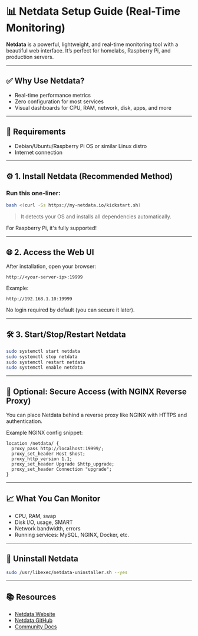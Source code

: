 # 📊 Netdata Setup Guide (Real-Time Monitoring)

**Netdata** is a powerful, lightweight, and real-time monitoring tool with a beautiful web interface. It’s perfect for homelabs, Raspberry Pi, and production servers.

---

## ✅ Why Use Netdata?
- Real-time performance metrics
- Zero configuration for most services
- Visual dashboards for CPU, RAM, network, disk, apps, and more

---

## 🧰 Requirements
- Debian/Ubuntu/Raspberry Pi OS or similar Linux distro
- Internet connection

---

## ⚙️ 1. Install Netdata (Recommended Method)
### Run this one-liner:
```bash
bash <(curl -Ss https://my-netdata.io/kickstart.sh)
```
> It detects your OS and installs all dependencies automatically.

For Raspberry Pi, it's fully supported!

---

## 🌐 2. Access the Web UI
After installation, open your browser:
```http
http://<your-server-ip>:19999
```
Example:
```
http://192.168.1.10:19999
```

No login required by default (you can secure it later).

---

## 🛠️ 3. Start/Stop/Restart Netdata
```bash
sudo systemctl start netdata
sudo systemctl stop netdata
sudo systemctl restart netdata
sudo systemctl enable netdata
```

---

## 🔐 Optional: Secure Access (with NGINX Reverse Proxy)
You can place Netdata behind a reverse proxy like NGINX with HTTPS and authentication.

Example NGINX config snippet:
```nginx
location /netdata/ {
  proxy_pass http://localhost:19999/;
  proxy_set_header Host $host;
  proxy_http_version 1.1;
  proxy_set_header Upgrade $http_upgrade;
  proxy_set_header Connection "upgrade";
}
```

---

## 📈 What You Can Monitor
- CPU, RAM, swap
- Disk I/O, usage, SMART
- Network bandwidth, errors
- Running services: MySQL, NGINX, Docker, etc.

---

## 💾 Uninstall Netdata
```bash
sudo /usr/libexec/netdata-uninstaller.sh --yes
```

---

## 📚 Resources
- [Netdata Website](https://www.netdata.cloud/)
- [Netdata GitHub](https://github.com/netdata/netdata)
- [Community Docs](https://learn.netdata.cloud/docs/overview)
